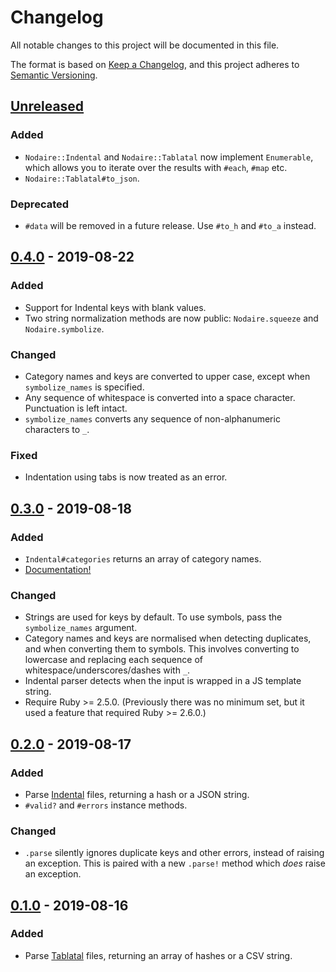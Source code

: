 # Changelog

All notable changes to this project will be documented in this file.

The format is based on [Keep a Changelog](https://keepachangelog.com/en/1.0.0/),
and this project adheres to [Semantic Versioning](https://semver.org/spec/v2.0.0.html).

<!-- ====================================================================== -->
## [Unreleased]

### Added
- `Nodaire::Indental` and `Nodaire::Tablatal` now implement `Enumerable`, which
  allows you to iterate over the results with `#each`, `#map` etc.
- `Nodaire::Tablatal#to_json`.

### Deprecated
- `#data` will be removed in a future release. Use `#to_h` and `#to_a` instead.

<!-- ====================================================================== -->
## [0.4.0] - 2019-08-22

### Added
- Support for Indental keys with blank values.
- Two string normalization methods are now public: `Nodaire.squeeze` and
  `Nodaire.symbolize`.

### Changed
- Category names and keys are converted to upper case, except when
  `symbolize_names` is specified.
- Any sequence of whitespace is converted into a space character. Punctuation
  is left intact.
- `symbolize_names` converts any sequence of non-alphanumeric characters to `_`.

### Fixed
- Indentation using tabs is now treated as an error.

<!-- ====================================================================== -->
## [0.3.0] - 2019-08-18

### Added
- `Indental#categories` returns an array of category names.
- [Documentation!](https://slisne.github.io/nodaire/)

### Changed
- Strings are used for keys by default. To use symbols, pass the
  `symbolize_names` argument.
- Category names and keys are normalised when detecting duplicates, and when
  converting them to symbols. This involves converting to lowercase and
  replacing each sequence of whitespace/underscores/dashes with `_`.
- Indental parser detects when the input is wrapped in a JS template string.
- Require Ruby >= 2.5.0. (Previously there was no minimum set, but it used
  a feature that required Ruby >= 2.6.0.)

<!-- ====================================================================== -->
## [0.2.0] - 2019-08-17

### Added
- Parse [Indental](https://wiki.xxiivv.com/#indental) files,
  returning a hash or a JSON string.
- `#valid?` and `#errors` instance methods.

### Changed
- `.parse` silently ignores duplicate keys and other errors, instead of raising
  an exception. This is paired with a new `.parse!` method which _does_ raise
  an exception.

<!-- ====================================================================== -->
## [0.1.0] - 2019-08-16

### Added
- Parse [Tablatal](https://wiki.xxiivv.com/#tablatal) files,
  returning an array of hashes or a CSV string.

<!-- ====================================================================== -->
[Unreleased]: https://github.com/slisne/nodaire/compare/v0.4.0...HEAD
[0.4.0]: https://github.com/slisne/nodaire/releases/tag/v0.4.0
[0.3.0]: https://github.com/slisne/nodaire/releases/tag/v0.3.0
[0.2.0]: https://github.com/slisne/nodaire/releases/tag/v0.2.0
[0.1.0]: https://github.com/slisne/nodaire/releases/tag/v0.1.0
